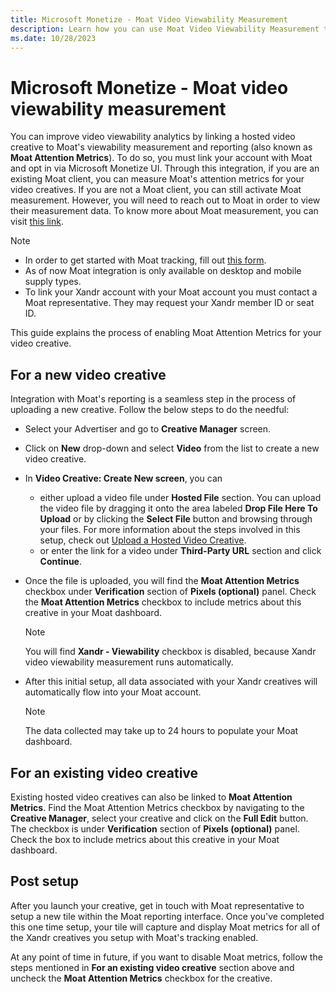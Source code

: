 ```yaml
---
title: Microsoft Monetize - Moat Video Viewability Measurement
description: Learn how you can use Moat Video Viewability Measurement to improve video viewability analytics. 
ms.date: 10/28/2023
---
```



# Microsoft Monetize - Moat video viewability measurement

You can improve video viewability analytics by linking a hosted video
creative to Moat's viewability measurement and reporting (also known as
**Moat Attention Metrics**). To do so, you must link your account with
Moat and opt in via Microsoft Monetize UI. Through
this integration, if you are an existing Moat client, you can measure
Moat's attention metrics for your video creatives. If you are not a Moat
client, you can still activate Moat measurement. However, you will need
to reach out to Moat in order to view their measurement data. To know
more about Moat measurement, you can visit [this link](https://www.oracle.com/cx/advertising/measurement/).

> [!NOTE]
> - In order to get started with Moat tracking, fill out [this form](https://moat.com/account/signup).
> - As of now Moat integration is only available on desktop and mobile supply types.
> - To link your Xandr account with your Moat account you must contact a Moat representative. They may request your Xandr member ID or seat ID.

This guide explains the process of enabling Moat Attention Metrics for
your video creative.

## For a new video creative

Integration with Moat's reporting is a seamless step in the process of
uploading a new creative. Follow the below steps to do the needful:

- Select your Advertiser and go to
  **Creative Manager** screen.
- Click on **New** drop-down and select
  **Video** from the list to create a new
  video creative.
- In **Video Creative: Create New
  screen**, you can
  - either upload a video file under
    **Hosted File** section. You can
    upload the video file by dragging it onto the area labeled
     **Drop File Here To Upload** or by
    clicking the **Select File** button
    and browsing through your files. For more information about the
    steps involved in this setup, check out [Upload a
    Hosted Video Creative](upload-a-hosted-video-creative.md).
  - or enter the link for a video under
    **Third-Party URL** section and
    click **Continue**.
- Once the file is uploaded, you will find the
  **Moat Attention Metrics** checkbox
  under **Verification**  section of
  **Pixels (optional)** panel. Check
  the **Moat Attention Metrics** checkbox
  to include metrics about this creative in your Moat dashboard.
  
  > [!NOTE]
  > You will find **Xandr - Viewability** checkbox is disabled, because Xandr video viewability measurement runs automatically.

- After this initial setup, all data associated with your
  Xandr creatives will automatically flow into
  your Moat account.
  
  > [!NOTE]
  > The data collected may take up to 24 hours to populate your Moat dashboard.

 ## For an existing video creative

Existing hosted video creatives can also be linked to **Moat Attention
Metrics**. Find the Moat Attention
Metrics checkbox by navigating to the
**Creative Manager**, select your
creative and click on the **Full Edit**
button. The checkbox is under
**Verification**  section of
**Pixels (optional)** panel. Check the
box to include metrics about this creative in your Moat dashboard.

## Post setup

After you launch your creative, get in touch with Moat representative to
setup a new tile within the Moat reporting interface. Once you've
completed this one time setup, your tile will capture and display Moat
metrics for all of the Xandr creatives you setup
with Moat's tracking enabled.

At any point of time in future, if you want to disable Moat metrics,
follow the steps mentioned in **For an existing video creative** section
above and uncheck the **Moat Attention
Metrics** checkbox for the creative.
